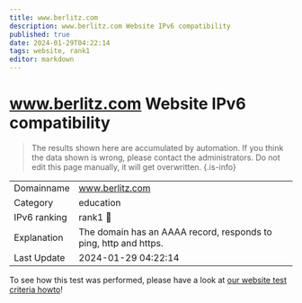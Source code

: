 ```yaml
---
title: www.berlitz.com
description: www.berlitz.com Website IPv6 compatibility
published: true
date: 2024-01-29T04:22:14
tags: website, rank1
editor: markdown
---
```


# www.berlitz.com Website IPv6 compatibility

> The results shown here are accumulated by automation. If you think the data shown is wrong, please contact the administrators. 
> Do not edit this page manually, it will get overwritten.
{.is-info}


|   |   |
| - | - |
| Domainname | www.berlitz.com
| Category | education |
| IPv6 ranking | rank1 :1st_place_medal: |
| Explanation | The domain has an AAAA record, responds to ping, http and https. |
| Last Update | 2024-01-29 04:22:14 |

To see how this test was performed, please have a look at [our website test criteria howto](/howto/testcriteria/website)!

